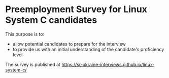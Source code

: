 # Preemployment Survey for Linux System C candidates

This purpose is to:
- allow potential candidates to prepare for the interview
- to provide us with an initial understanding of the candidate's proficiency level

The survey is published at https://sr-ukraine-interviews.github.io/linux-system-c/


